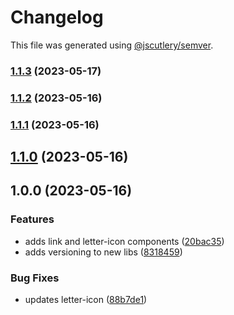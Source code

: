 # Changelog

This file was generated using [@jscutlery/semver](https://github.com/jscutlery/semver).

### [1.1.3](https://github.com/clayton-duarte/amalg/compare/letter-icon-1.1.2...letter-icon-1.1.3) (2023-05-17)

### [1.1.2](https://github.com/clayton-duarte/amalg/compare/letter-icon-1.1.1...letter-icon-1.1.2) (2023-05-16)

### [1.1.1](https://github.com/clayton-duarte/amalg/compare/letter-icon-1.1.0...letter-icon-1.1.1) (2023-05-16)

## [1.1.0](https://github.com/clayton-duarte/amalg/compare/letter-icon-1.0.0...letter-icon-1.1.0) (2023-05-16)

## 1.0.0 (2023-05-16)

### Features

- adds link and letter-icon components ([20bac35](https://github.com/clayton-duarte/amalg/commit/20bac3534f5addb9a704ace4b92c5345f330f0ad))
- adds versioning to new libs ([8318459](https://github.com/clayton-duarte/amalg/commit/831845994399686562b5c5f8e76448efda878424))

### Bug Fixes

- updates letter-icon ([88b7de1](https://github.com/clayton-duarte/amalg/commit/88b7de14e1e310cdf38e9c3d2d549dba5808513d))
